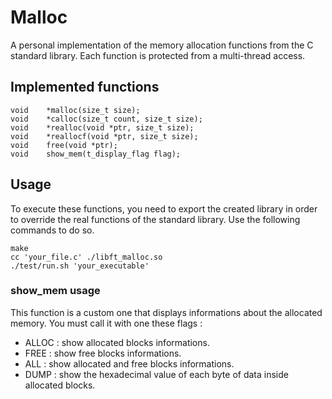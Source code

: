 # Malloc

A personal implementation of the memory allocation functions from the C standard library. Each function is protected from a multi-thread access.

## Implemented functions

```
void	*malloc(size_t size);
void	*calloc(size_t count, size_t size);
void	*realloc(void *ptr, size_t size);
void	*reallocf(void *ptr, size_t size);
void	free(void *ptr);
void	show_mem(t_display_flag flag);
```

## Usage

To execute these functions, you need to export the created library in order to override the real functions of the standard library. Use the following commands to do so.

```
make
cc 'your_file.c' ./libft_malloc.so
./test/run.sh 'your_executable'
```

### show_mem usage

This function is a custom one that displays informations about the allocated memory.
You must call it with one these flags :
- ALLOC : show allocated blocks informations.
- FREE : show free blocks informations.
- ALL : show allocated and free blocks informations.
- DUMP : show the hexadecimal value of each byte of data inside allocated blocks.
